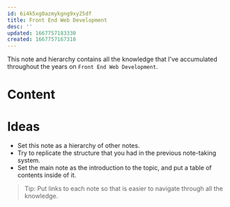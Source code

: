 ```yaml
---
id: 6i4k5xg0azmykgng9xy25df
title: Front End Web Development
desc: ''
updated: 1667757183330
created: 1667757167310
---
```


This note and hierarchy contains all the knowledge that I've accumulated throughout the years on `Front End Web Development`.

# Content

# Ideas
- Set this note as a hierarchy of other notes.
- Try to replicate the structure that you had in the previous note-taking system.
- Set the main note as the introduction to the topic, and put a table of contents inside of it.
> Tip: Put links to each note so that is easier to navigate through all the knowledge.